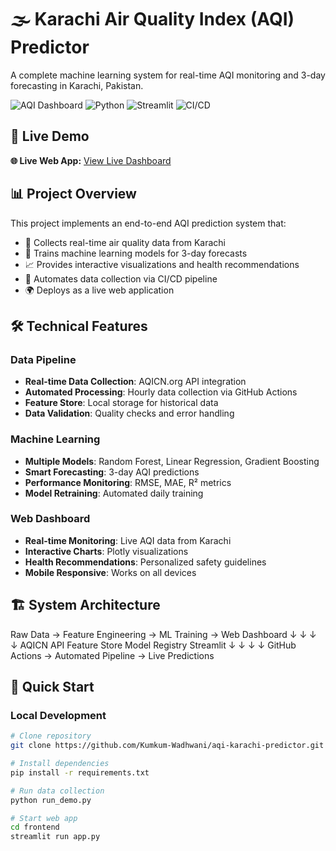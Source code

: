 # 🌫️ Karachi Air Quality Index (AQI) Predictor

A complete machine learning system for real-time AQI monitoring and 3-day forecasting in Karachi, Pakistan.

![AQI Dashboard](https://img.shields.io/badge/AQI-Monitoring-blue)
![Python](https://img.shields.io/badge/Python-3.8%2B-green)
![Streamlit](https://img.shields.io/badge/Web%20App-Streamlit-red)
![CI/CD](https://img.shields.io/badge/CI%2FCD-GitHub%20Actions-orange)

## 🚀 Live Demo

**🌐 Live Web App:** [View Live Dashboard](https://aqi-karachi-predictor.streamlit.app/)

## 📊 Project Overview

This project implements an end-to-end AQI prediction system that:
- 📡 Collects real-time air quality data from Karachi
- 🤖 Trains machine learning models for 3-day forecasts
- 📈 Provides interactive visualizations and health recommendations
- 🔄 Automates data collection via CI/CD pipeline
- 🌍 Deploys as a live web application

## 🛠️ Technical Features

### Data Pipeline
- **Real-time Data Collection**: AQICN.org API integration
- **Automated Processing**: Hourly data collection via GitHub Actions
- **Feature Store**: Local storage for historical data
- **Data Validation**: Quality checks and error handling

### Machine Learning
- **Multiple Models**: Random Forest, Linear Regression, Gradient Boosting
- **Smart Forecasting**: 3-day AQI predictions
- **Performance Monitoring**: RMSE, MAE, R² metrics
- **Model Retraining**: Automated daily training

### Web Dashboard
- **Real-time Monitoring**: Live AQI data from Karachi
- **Interactive Charts**: Plotly visualizations
- **Health Recommendations**: Personalized safety guidelines
- **Mobile Responsive**: Works on all devices

## 🏗️ System Architecture

Raw Data → Feature Engineering → ML Training → Web Dashboard
↓ ↓ ↓ ↓
AQICN API Feature Store Model Registry Streamlit
↓ ↓ ↓ ↓
GitHub Actions → Automated Pipeline → Live Predictions


## 🚀 Quick Start

### Local Development
```bash
# Clone repository
git clone https://github.com/Kumkum-Wadhwani/aqi-karachi-predictor.git

# Install dependencies
pip install -r requirements.txt

# Run data collection
python run_demo.py

# Start web app
cd frontend
streamlit run app.py

